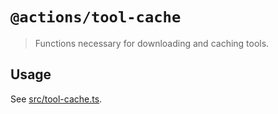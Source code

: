 # `@actions/tool-cache`

> Functions necessary for downloading and caching tools.

## Usage

See [src/tool-cache.ts](src/tool-cache.ts).